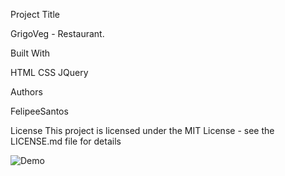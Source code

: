Project Title

GrigoVeg - Restaurant.

Built With

HTML
CSS
JQuery

Authors

FelipeeSantos

License
This project is licensed under the MIT License - see the LICENSE.md file for details


![Demo](./contents/gif.gif)

